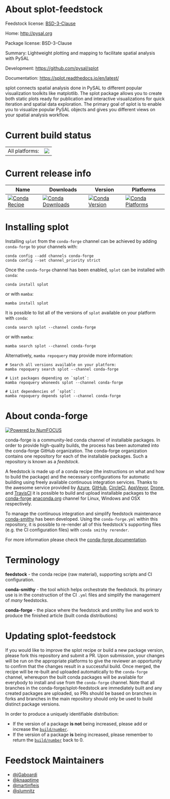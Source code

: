 About splot-feedstock
=====================

Feedstock license: [BSD-3-Clause](https://github.com/conda-forge/splot-feedstock/blob/main/LICENSE.txt)

Home: http://pysal.org

Package license: BSD-3-Clause

Summary: Lightweight plotting and mapping to facilitate spatial analysis with PySAL

Development: https://github.com/pysal/splot

Documentation: https://splot.readthedocs.io/en/latest/

splot connects spatial analysis done in PySAL to different popular visualization
toolkits like matplotlib. The splot package allows you to create both static plots
ready for publication and interactive visualizations for quick iteration and
spatial data exploration. The primary goal of splot is to enable you to visualize
popular PySAL objects and gives you different views on your spatial analysis workflow.


Current build status
====================


<table><tr><td>All platforms:</td>
    <td>
      <a href="https://dev.azure.com/conda-forge/feedstock-builds/_build/latest?definitionId=6714&branchName=main">
        <img src="https://dev.azure.com/conda-forge/feedstock-builds/_apis/build/status/splot-feedstock?branchName=main">
      </a>
    </td>
  </tr>
</table>

Current release info
====================

| Name | Downloads | Version | Platforms |
| --- | --- | --- | --- |
| [![Conda Recipe](https://img.shields.io/badge/recipe-splot-green.svg)](https://anaconda.org/conda-forge/splot) | [![Conda Downloads](https://img.shields.io/conda/dn/conda-forge/splot.svg)](https://anaconda.org/conda-forge/splot) | [![Conda Version](https://img.shields.io/conda/vn/conda-forge/splot.svg)](https://anaconda.org/conda-forge/splot) | [![Conda Platforms](https://img.shields.io/conda/pn/conda-forge/splot.svg)](https://anaconda.org/conda-forge/splot) |

Installing splot
================

Installing `splot` from the `conda-forge` channel can be achieved by adding `conda-forge` to your channels with:

```
conda config --add channels conda-forge
conda config --set channel_priority strict
```

Once the `conda-forge` channel has been enabled, `splot` can be installed with `conda`:

```
conda install splot
```

or with `mamba`:

```
mamba install splot
```

It is possible to list all of the versions of `splot` available on your platform with `conda`:

```
conda search splot --channel conda-forge
```

or with `mamba`:

```
mamba search splot --channel conda-forge
```

Alternatively, `mamba repoquery` may provide more information:

```
# Search all versions available on your platform:
mamba repoquery search splot --channel conda-forge

# List packages depending on `splot`:
mamba repoquery whoneeds splot --channel conda-forge

# List dependencies of `splot`:
mamba repoquery depends splot --channel conda-forge
```


About conda-forge
=================

[![Powered by
NumFOCUS](https://img.shields.io/badge/powered%20by-NumFOCUS-orange.svg?style=flat&colorA=E1523D&colorB=007D8A)](https://numfocus.org)

conda-forge is a community-led conda channel of installable packages.
In order to provide high-quality builds, the process has been automated into the
conda-forge GitHub organization. The conda-forge organization contains one repository
for each of the installable packages. Such a repository is known as a *feedstock*.

A feedstock is made up of a conda recipe (the instructions on what and how to build
the package) and the necessary configurations for automatic building using freely
available continuous integration services. Thanks to the awesome service provided by
[Azure](https://azure.microsoft.com/en-us/services/devops/), [GitHub](https://github.com/),
[CircleCI](https://circleci.com/), [AppVeyor](https://www.appveyor.com/),
[Drone](https://cloud.drone.io/welcome), and [TravisCI](https://travis-ci.com/)
it is possible to build and upload installable packages to the
[conda-forge](https://anaconda.org/conda-forge) [anaconda.org](https://anaconda.org/)
channel for Linux, Windows and OSX respectively.

To manage the continuous integration and simplify feedstock maintenance
[conda-smithy](https://github.com/conda-forge/conda-smithy) has been developed.
Using the ``conda-forge.yml`` within this repository, it is possible to re-render all of
this feedstock's supporting files (e.g. the CI configuration files) with ``conda smithy rerender``.

For more information please check the [conda-forge documentation](https://conda-forge.org/docs/).

Terminology
===========

**feedstock** - the conda recipe (raw material), supporting scripts and CI configuration.

**conda-smithy** - the tool which helps orchestrate the feedstock.
                   Its primary use is in the construction of the CI ``.yml`` files
                   and simplify the management of *many* feedstocks.

**conda-forge** - the place where the feedstock and smithy live and work to
                  produce the finished article (built conda distributions)


Updating splot-feedstock
========================

If you would like to improve the splot recipe or build a new
package version, please fork this repository and submit a PR. Upon submission,
your changes will be run on the appropriate platforms to give the reviewer an
opportunity to confirm that the changes result in a successful build. Once
merged, the recipe will be re-built and uploaded automatically to the
`conda-forge` channel, whereupon the built conda packages will be available for
everybody to install and use from the `conda-forge` channel.
Note that all branches in the conda-forge/splot-feedstock are
immediately built and any created packages are uploaded, so PRs should be based
on branches in forks and branches in the main repository should only be used to
build distinct package versions.

In order to produce a uniquely identifiable distribution:
 * If the version of a package **is not** being increased, please add or increase
   the [``build/number``](https://docs.conda.io/projects/conda-build/en/latest/resources/define-metadata.html#build-number-and-string).
 * If the version of a package **is** being increased, please remember to return
   the [``build/number``](https://docs.conda.io/projects/conda-build/en/latest/resources/define-metadata.html#build-number-and-string)
   back to 0.

Feedstock Maintainers
=====================

* [@jGaboardi](https://github.com/jGaboardi/)
* [@knaaptime](https://github.com/knaaptime/)
* [@martinfleis](https://github.com/martinfleis/)
* [@slumnitz](https://github.com/slumnitz/)

